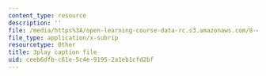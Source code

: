 ```yaml
---
content_type: resource
description: ''
file: /media/https%3A/open-learning-course-data-rc.s3.amazonaws.com/8-422-atomic-and-optical-physics-ii-spring-2013/ceeb6dfbc61e5c4e91952a1eb1cfd2bf_vyDnTx4gTis.vtt
file_type: application/x-subrip
resourcetype: Other
title: 3play caption file
uid: ceeb6dfb-c61e-5c4e-9195-2a1eb1cfd2bf
---
```

